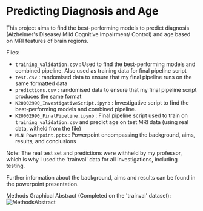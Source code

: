 # Predicting Diagnosis and Age

This project aims to find the best-performing models to predict diagnosis (Alzheimer's Disease/ Mild Cognitive Impairment/ Control) and age based on MRI features of brain regions. 

Files:
- `training_validation.csv` : Used to find the best-performing models and combined pipeline. Also used as training data for final pipeline script
- `test.csv` : randomised data to ensure that my final pipeline runs on the same formatted data
- `predictions.csv` : randomised data to ensure that my final pipeline script produces the same format
- `K20002990_InvestigativeScript.ipynb` : Investigative script to find the best-performing models and combined pipeline.
- `K20002990_FinalPipeline.ipynb` : Final pipeline script used to train on `training_validation.csv` and predict age on test MRI data (using real data, witheld from the file)
- `MLN Powerpoint.pptx` : Powerpoint encompassing the background, aims, results, and conclusions

Note: The real test set and predictions were withheld by my professor, which is why I used the 'trainval' data for all investigations, including testing.

Further information about the background, aims and results can be found in the powerpoint presentation.

Methods Graphical Abstract (Completed on the 'trainval' dataset):
![MethodsAbstract](https://github.com/hanifahuq/predicting-diagnosis/assets/109694690/08c7203f-2bb6-40f2-999b-e106096e9e6a)
